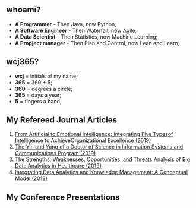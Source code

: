 ## whoami?
* **A Programmer** - Then Java, now Python;
* **A Software Engineer** - Then Waterfall, now Agile;
* **A Data Scientist** - Then Statistics, now Machine Learning;
* **A Propject manager** - Then Plan and Control, now Lean and Learn;

## wcj365?
* **wcj** = initials of my name; 
* **365** = 360 + 5; 
* **360** = degrees a circle; 
* **365** = days a year; 
* **5** = fingers a hand; 

## My Refereed Journal Articles
1. [From Artificial to Emotional Intelligence: Integrating Five Typesof Intelligence to AchieveOrganizational Excellence (2019)](http://www.issbs.si/press/ISSN/2232-5697/8_125-144.pdf)
2. [The Yin and Yang of a Doctor of Science in Information Systems and Communications Program (2019)](http://www.iacis.org/iis/2019/2_iis_2019_128-139.pdf)
3. [The Strengths, Weaknesses, Opportunities, and Threats Analysis of Big Data Analytics in Healthcare (2019)](https://github.com/wcj365/wcj365.github.io/blob/master/docs/The-Strengths-Weaknesses-Opportunities-and-Threats-Analysis-of-Big-Data-Analytics-in-Healthcare.pdf)
4. [Integrating Data Analytics and Knowledge Management: A Conceptual Model (2018)](http://www.iacis.org/iis/2018/2_iis_2018_208-216.pdf)
## My Conference Presentations

